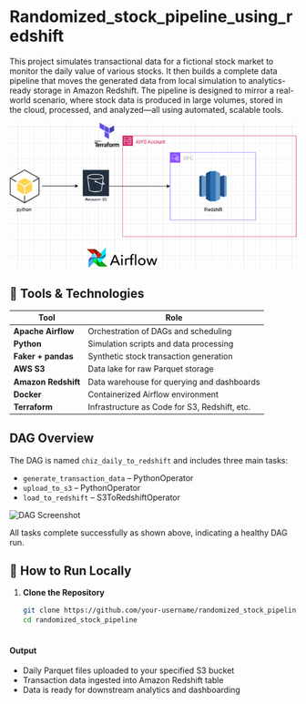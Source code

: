 
# Randomized_stock_pipeline_using_redshift
This project simulates transactional data for a fictional stock market to monitor the daily value of various stocks. It then builds a complete data pipeline that moves the generated data from local simulation to analytics-ready storage in Amazon Redshift.
The pipeline is designed to mirror a real-world scenario, where stock data is produced in large volumes, stored in the cloud, processed, and analyzed—all using automated, scalable tools.

![DAG Screenshot](https://github.com/Chizobaeze/randomized_stock_pipeline_using_redshift/blob/18808b1ec4ad1d4645489e120e6c44653994ce88/redshift.drawio.png)


## 🧰 Tools & Technologies

| Tool              | Role                                            |
|-------------------|-------------------------------------------------|
| **Apache Airflow** | Orchestration of DAGs and scheduling            |
| **Python**         | Simulation scripts and data processing          |
| **Faker + pandas** | Synthetic stock transaction generation          |
| **AWS S3**         | Data lake for raw Parquet storage               |
| **Amazon Redshift**| Data warehouse for querying and dashboards      |
| **Docker**         | Containerized Airflow environment               |
| **Terraform**      | Infrastructure as Code for S3, Redshift, etc.  |


##  DAG Overview
The DAG is named `chiz_daily_to_redshift` and includes three main tasks:

- `generate_transaction_data` – PythonOperator  
- `upload_to_s3` – PythonOperator  
- `load_to_redshift` – S3ToRedshiftOperator
  
![DAG Screenshot](./2.PNG)

All tasks complete successfully as shown above, indicating a healthy DAG run.

## 🚀 How to Run Locally

1. **Clone the Repository**
   ```bash
   git clone https://github.com/your-username/randomized_stock_pipeline.git
   cd randomized_stock_pipeline



  #### Output
-  Daily Parquet files uploaded to your specified S3 bucket
- Transaction data ingested into Amazon Redshift table
- Data is ready for downstream analytics and dashboarding

   
